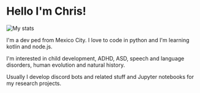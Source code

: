 # Hello I'm Chris!

![My stats](https://github-readme-stats.vercel.app/api?username=chrisdewa&theme=radical)

I'm a dev ped from Mexico City. I love to code in python and I'm learning kotlin and node.js.

I'm interested in child development, ADHD, ASD, speech and language disorders, human evolution and natural history. 

Usually I develop discord bots and related stuff and Jupyter notebooks for my research projects. 
